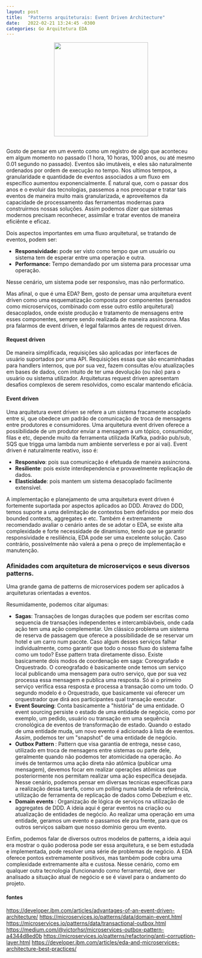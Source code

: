 ```yaml
---
layout: post
title:  "Patterns arquiteturais: Event Driven Architecture"
date:   2022-02-21 13:24:45 -0300
categories: Go Arquitetura EDA
---
```


<img src="https://encrypted-tbn0.gstatic.com/images?q=tbn:ANd9GcRr92s2eJrif3ikuUTmxRY6YVRYnTXCedklyA&usqp=CAU"  height="250" style="display: block; margin: 0 auto;"> <br/>

Gosto de pensar em um evento como um registro de algo que aconteceu em algum momento no passado (1 hora, 10 horas, 1000 anos, ou até mesmo 0.01 segundo no passado). Eventos são imutáveis, e eles são naturalmente ordenados por ordem de execução no tempo. Nos ultimos tempos, a granularidade e quantidade de eventos associados a um fluxo em específico aumentou exponencialmente. É natural que, com o passar dos anos e o evoluir das tecnologias, passemos a nos preocupar e tratar tais eventos de maneira muito mais granularizada, e aproveitemos da capacidade de processamento das ferramentas modernas para construirmos nossas soluções. Assim podemos dizer que sistemas modernos precisam reconhecer, assimilar e tratar eventos de maneira eficiênte e eficaz.

Dois aspectos importantes em uma fluxo arquitetural, se tratando de eventos, podem ser:
- <b> Responsividade:</b> pode ser visto como tempo que um usuário ou sistema tem de esperar entre uma operação e outra.
- <b> Performance:</b> Tempo demandado por um sistema para processar uma operação.

Nesse cenário, um sistema pode ser responsivo, mas não performatico.

Mas afinal, o que é uma EDA? Bem, gosto de pensar uma arquitetura event driven como uma esquematização composta por componentes (pensados como microserviços, combinado com esse outro estilo arquitetural) desacoplados, onde existe produção e tratamento de mensagens entre esses componentes, sempre sendo realizada de maneira assíncrona. Mas pra falarmos de event driven, é legal falarmos antes de request driven.

#### Request driven
De maneira simplificada, requisições são aplicadas por interfaces de usuário suportados por uma API. Requisições essas que são encaminhadas para handlers internos, que por sua vez, fazem consultas e/ou atualizações em bases de dados, com intuito de ter uma devolução (ou não) para o usuário ou sistema utilizador. Arquiteturas request driven apresentam desafios complexos de serem resolvidos, como escalar mantendo eficácia.

#### Event driven 
Uma arquitetura event driven se refere a um sistema fracamente acoplado entre si, que obedece um padrão de comunicação de troca de mensagens entre produtores e consumidores. Uma arquitetura event driven oferece a possibilidade de um produtor enviar a mensagem a um tópico, consumidor, filas e etc, depende muito da ferramenta utilizada (Kafka, padrão pub/sub, SQS que trigga uma lambda num ambiente serverless e por ai vai). Event driven é naturalmente reativo, isso é:
- <b>Responsivo</b>: pois sua comunicação é efetuada de maneira assincrona.
- <b>Resiliente</b>: pois existe interdependencia e provavelmente replicação de dados.
- <b>Elasticidade</b>: pois mantem um sistema desacoplado facilmente extensível.

A implementação e planejamento de uma arquitetura event driven é fortemente suportada por aspectos aplicados ao DDD. Atravez do DDD, temos suporte a uma delimitação de contextos bem definidos por meio dos bounded contexts, aggregates e etc. Também é extremamente recomendado avaliar o cenário antes de se adotar o EDA, se existe alta complexidade e forte necessidade de dinamismo, tendo que se garantir responsividade e resiliência, EDA pode ser uma excelente solução. Caso contrário, possivelmente não valerá a pena o preço de implementação e manutenção.

### Afinidades com arquitetura de microserviços e seus diversos patterns.
Uma grande gama de patterns de microservices podem ser aplicados à arquiteturas orientadas a eventos. 

Resumidamente, podemos citar algumas:
- <b>Sagas</b>: Transações de longas durações que podem ser escritas como sequencia de transações independentes e intercambiávbeis, onde cada ação tem uma ação complementar. Um clássico problema um sistema de reserva de passagem que oferece a possibilidade de se reservar um hotel e um carro num pacote. Caso algum desses serviços falhar individualmente, como garantir que todo o nosso fluxo do sistema falhe como um todo? Esse pattern trata diretamente disso. Existe basicamente dois modos de coordenação em saga: Coreografado e Orquestrado. O coreografado é basicamente onde temos um serviço local publicando uma mensagem para outro serviço, que por sua vez processa essa mensagem e publica uma resposta. Só ai o primeiro serviço verifica essa resposta e processa a transação como um todo. O segundo modelo é o Orquestrado, que basicamente vai oferecer um orquestrador que dirá aos participantes qual transação executar.
- <b> Event Sourcing</b>: Conta basicamente a "história" de uma entidade. O event sourcing persiste o estado de uma entidade de negócio, como por exemplo, um pedido, usuário ou transação em uma sequência cronológica de eventos de transformação de estado. Quando o estado de uma entidade muda, um novo evento é adicionado à lista de eventos. Assim, podemos ter um "snapshot" de uma entidade de negócio.
- <b> Outbox Pattern </b>: Pattern que visa garantia de entrega, nesse caso, utilizado em troca de mensagens entre sistemas ou parte dele, geralmente quando não podemos ter atomicidade na operação.  Ao invés de tentarmos uma ação direta não atômica (publicar uma mensagem), devemos focar em realizar operações atômicas que posteriormente nos permitam realizar uma ação específica desejada. Nesse cenário, podemos pensar em diversas tecnicas específicas para a realização dessa tarefa, como um polling numa tabela de referência, utilização de ferramenta de replicação de dados como Debezium e etc.
- <b> Domain events </b>: Organização de lógica de serviços na utilização de aggregates de DDD. A ideia aqui é gerar eventos na criação ou atualização de entidades de negócio. Ao realizar uma operação em uma entidade, geramos um evento e passamos ele pra frente, para que os outros serviços saibam que nosso domínio gerou um evento.

Enfim, podemos falar de diversos outros modelos de patterns, a ideia aqui era mostrar o quão poderosa pode ser essa arquitetura, e se bem estudada e implementada, pode resolver uma série de problemas de negócio. A EDA oferece pontos extremamente positivos, mas também pode cobra uma complexidade extremamente alta e custosa. Nesse cenário, como em qualquer outra tecnologia (funcionando como ferramenta), deve ser analisado a situação atual de negócio e se é viavel para o andamento do projeto.



#### fontes
https://developer.ibm.com/articles/advantages-of-an-event-driven-architecture/
https://microservices.io/patterns/data/domain-event.html
https://microservices.io/patterns/data/transactional-outbox.html
https://medium.com/@victorhsr/microservices-outbox-pattern-a4344d8ed0b
https://microservices.io/patterns/refactoring/anti-corruption-layer.html
https://developer.ibm.com/articles/eda-and-microservices-architecture-best-practices/